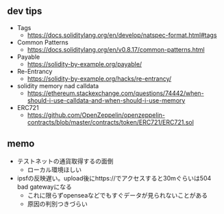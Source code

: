 ## dev tips

- Tags
  - https://docs.soliditylang.org/en/develop/natspec-format.html#tags
- Common Patterns
  - https://docs.soliditylang.org/en/v0.8.17/common-patterns.html
- Payable
  - https://solidity-by-example.org/payable/
- Re-Entrancy
  - https://solidity-by-example.org/hacks/re-entrancy/
- solidity memory nad calldata
  - https://ethereum.stackexchange.com/questions/74442/when-should-i-use-calldata-and-when-should-i-use-memory
- ERC721
  - https://github.com/OpenZeppelin/openzeppelin-contracts/blob/master/contracts/token/ERC721/ERC721.sol

## memo

* テストネットの通貨取得するの面倒
  * ローカル環境ほしい
* ipsfの反映遅い。upload後にhttps://でアクセスすると30mぐらいは504 bad gatewayになる
  * これに限らずopenseaなどでもすぐデータが見られないことがある
  * 原因の判別つきづらい

